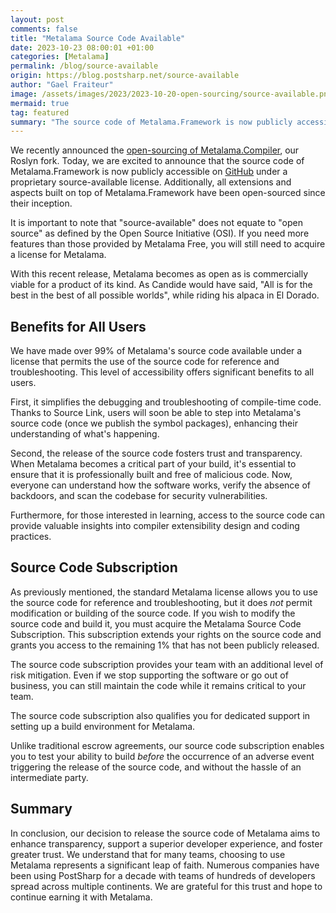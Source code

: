 ```yaml
---
layout: post
comments: false
title: "Metalama Source Code Available"
date: 2023-10-23 08:00:01 +01:00
categories: [Metalama]
permalink: /blog/source-available
origin: https://blog.postsharp.net/source-available
author: "Gael Fraiteur"
image: /assets/images/2023/2023-10-20-open-sourcing/source-available.png
mermaid: true
tag: featured
summary: "The source code of Metalama.Framework is now publicly accessible on GitHub under a proprietary source-available license. This move aims to enhance transparency, support a superior developer experience, and foster greater trust."
---
```


We recently announced the [open-sourcing of Metalama.Compiler](https://metalama.net/blog/open-sourcing-metalama-compiler), our Roslyn fork. Today, we are excited to announce that the source code of Metalama.Framework is now publicly accessible on [GitHub](https://github.com/metalama/Metalama.Framework) under a proprietary source-available license. Additionally, all extensions and aspects built on top of Metalama.Framework have been open-sourced since their inception.

It is important to note that "source-available" does not equate to "open source" as defined by the Open Source Initiative (OSI). If you need more features than those provided by Metalama Free, you will still need to acquire a license for Metalama.

With this recent release, Metalama becomes as open as is commercially viable for a product of its kind. As Candide would have said, "All is for the best in the best of all possible worlds", while riding his alpaca in El Dorado.

## Benefits for All Users

We have made over 99% of Metalama's source code available under a license that permits the use of the source code for reference and troubleshooting. This level of accessibility offers significant benefits to all users.

First, it simplifies the debugging and troubleshooting of compile-time code. Thanks to Source Link, users will soon be able to step into Metalama's source code (once we publish the symbol packages), enhancing their understanding of what's happening.

Second, the release of the source code fosters trust and transparency. When Metalama becomes a critical part of your build, it's essential to ensure that it is professionally built and free of malicious code. Now, everyone can understand how the software works, verify the absence of backdoors, and scan the codebase for security vulnerabilities.

Furthermore, for those interested in learning, access to the source code can provide valuable insights into compiler extensibility design and coding practices.

## Source Code Subscription

As previously mentioned, the standard Metalama license allows you to use the source code for reference and troubleshooting, but it does _not_ permit modification or building of the source code. If you wish to modify the source code and build it, you must acquire the Metalama Source Code Subscription. This subscription extends your rights on the source code and grants you access to the remaining 1% that has not been publicly released.

The source code subscription provides your team with an additional level of risk mitigation. Even if we stop supporting the software or go out of business, you can still maintain the code while it remains critical to your team.

The source code subscription also qualifies you for dedicated support in setting up a build environment for Metalama.

Unlike traditional escrow agreements, our source code subscription enables you to test your ability to build _before_ the occurrence of an adverse event triggering the release of the source code, and without the hassle of an intermediate party.

## Summary

In conclusion, our decision to release the source code of Metalama aims to enhance transparency, support a superior developer experience, and foster greater trust. We understand that for many teams, choosing to use Metalama represents a significant leap of faith. Numerous companies have been using PostSharp for a decade with teams of hundreds of developers spread across multiple continents. We are grateful for this trust and hope to continue earning it with Metalama.

